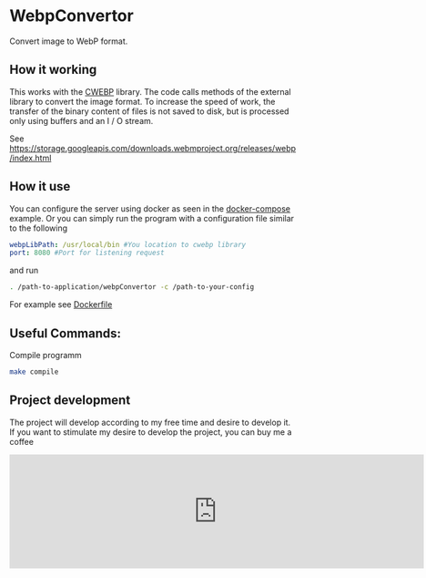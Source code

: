 WebpConvertor
==========================

Convert image to WebP format.

How it working
--------------------------

This works with the [CWEBP](https://developers.google.com/speed/webp/docs/cwebp) library. The code calls methods of the external library to convert the image format. To increase the speed of work, the transfer of the binary content of files is not saved to disk, but is processed only using buffers and an I / O stream.

See https://storage.googleapis.com/downloads.webmproject.org/releases/webp/index.html


How it use
--------------------------

You can configure the server using docker as seen in the [docker-compose](./docker-compose.yml) example.
Or you can simply run the program with a configuration file similar to the following

```yaml
webpLibPath: /usr/local/bin #You location to cwebp library
port: 8080 #Port for listening request
```

and run 

```bash
. /path-to-application/webpConvertor -c /path-to-your-config

```

For example see [Dockerfile](./Dockerfile)

Useful Commands:
--------------------------

Compile programm

```bash
make compile
```

Project development
--------------------------

The project will develop according to my free time and desire to develop it. If you want to stimulate my desire to develop the project, you can buy me a coffee

<iframe src="https://widget.qiwi.com/widgets/big-widget-728x200?publicKey=48e7qUxn9T7RyYE1MVZswX1FRSbE6iyCj2gCRwwF3Dnh5XrasNTx3BGPiMsyXQFNKQhvukniQG8RTVhYm3iPzoNeVy7AGdQw195eDCcAAYaMCNoBWmwBNUNjUkAZ3wMx4f3vCXFnv7KzwLYc28ogtQgQh44SLXSbCMBRtPtSEg1ZPpXSMsLWf6tiNLNbz&noCache=true" width="728" height="200"allowTransparency="true" scrolling="no" frameBorder="0"></iframe>